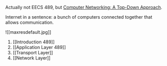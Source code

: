 Actually not EECS 489, but [Computer Networking: A Top-Down Approach](https://gaia.cs.umass.edu/kurose_ross/index.php).

Internet in a sentence: a bunch of computers connected together that allows communication.

![[maxresdefault.jpg]]

1. [[Introduction 489]]
2. [[Application Layer 489]]
3. [[Transport Layer]]
4. [[Network Layer]]
